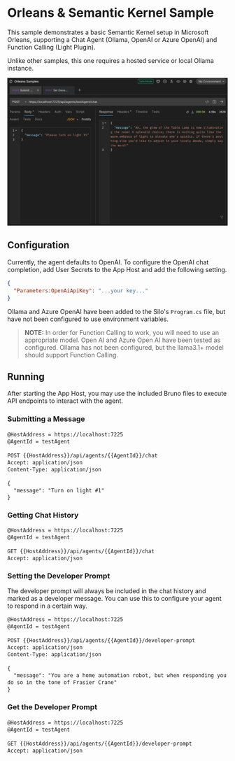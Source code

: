 # Orleans & Semantic Kernel Sample

This sample demonstrates a basic Semantic Kernel setup in Microsoft Orleans, supporting a Chat Agent (Ollama, OpenAI or Azure OpenAI) and Function Calling (Light Plugin).

Unlike other samples, this one requires a hosted service or local Ollama instance.

![Sample Response Screenshot](sample-screenshot.png)

## Configuration

Currently, the agent defaults to OpenAI. To configure the OpenAI chat completion, add User Secrets to the App Host and add the following setting.

```json
{
  "Parameters:OpenAiApiKey": "...your key..."
}
```

Ollama and Azure OpenAI have been added to the Silo's `Program.cs` file, but have not been configured to use environment variables.

> **NOTE:** In order for Function Calling to work, you will need to use an appropriate model. Open AI and Azure Open AI have been tested as configured. Ollama has not been configured, but the llama3.1+ model should support Function Calling.

## Running

After starting the App Host, you may use the included Bruno files to execute API endpoints to interact with the agent.

### Submitting a Message

```
@HostAddress = https://localhost:7225
@AgentId = testAgent

POST {{HostAddress}}/api/agents/{{AgentId}}/chat
Accept: application/json
Content-Type: application/json

{
  "message": "Turn on light #1"
}
```

### Getting Chat History

```
@HostAddress = https://localhost:7225
@AgentId = testAgent

GET {{HostAddress}}/api/agents/{{AgentId}}/chat
Accept: application/json
```

### Setting the Developer Prompt

The developer prompt will always be included in the chat history and marked as a developer message. You can use this to configure your agent to respond in a certain way.

```
@HostAddress = https://localhost:7225
@AgentId = testAgent

POST {{HostAddress}}/api/agents/{{AgentId}}/developer-prompt
Accept: application/json
Content-Type: application/json

{
  "message": "You are a home automation robot, but when responding you do so in the tone of Frasier Crane"
}
```

### Get the Developer Prompt

```
@HostAddress = https://localhost:7225
@AgentId = testAgent

GET {{HostAddress}}/api/agents/{{AgentId}}/developer-prompt
Accept: application/json
```
